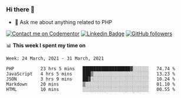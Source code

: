 ### Hi there 👋

<!--
**mustafaculban/mustafaculban** is a ✨ _special_ ✨ repository because its `README.md` (this file) appears on your GitHub profile.

Here are some ideas to get you started:

- 🌱 I’m currently learning ...
- 👯 I’m looking to collaborate on ...
- 🤔 I’m looking for help with ...
- 📫 How to reach me: ...
- 😄 Pronouns: ...
- ⚡ Fun fact: ...

-->
- 💬 Ask me about anything related to PHP

[![Contact me on Codementor](https://www.codementor.io/m-badges/karamusluk/book-session.svg)](https://www.codementor.io/@karamusluk?refer=badge)
[![Linkedin Badge](https://img.shields.io/badge/-Mustafa%20Culban-blue?style=social&logo=Linkedin&logoColor=blue&link=https://www.linkedin.com/in/mustafaculban/)](https://www.linkedin.com/in/mustafaculban/) 
[![GitHub followers](https://img.shields.io/github/followers/karamusluk?label=Follow&style=social)](https://github.com/karamusluk/?tab=follow)


📊 **This week I spent my time on**
<!--START_SECTION:waka-->
```text
Week: 24 March, 2021 - 31 March, 2021

PHP          23 hrs 5 mins   ██████████████████▓░░░░░░   74.74 % 
JavaScript   4 hrs 5 mins    ███▒░░░░░░░░░░░░░░░░░░░░░   13.23 % 
JSON         3 hrs 9 mins    ██▓░░░░░░░░░░░░░░░░░░░░░░   10.24 % 
Markdown     20 mins         ▒░░░░░░░░░░░░░░░░░░░░░░░░   01.10 % 
HTML         10 mins         ░░░░░░░░░░░░░░░░░░░░░░░░░   00.55 % 
```
<!--END_SECTION:waka-->

